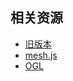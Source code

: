 ## 相关资源

- [旧版本](http://v2.spritejs.org/)
- [mesh.js](http://meshjs.org/)
- [OGL](https://github.com/oframe/ogl)